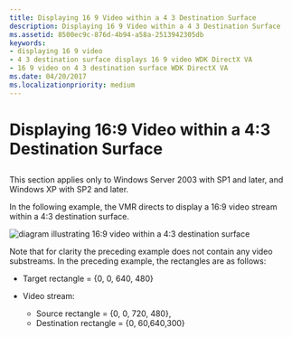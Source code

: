 ```yaml
---
title: Displaying 16 9 Video within a 4 3 Destination Surface
description: Displaying 16 9 Video within a 4 3 Destination Surface
ms.assetid: 8500ec9c-876d-4b94-a58a-2513942305db
keywords:
- displaying 16 9 video
- 4 3 destination surface displays 16 9 video WDK DirectX VA
- 16 9 video on 4 3 destination surface WDK DirectX VA
ms.date: 04/20/2017
ms.localizationpriority: medium
---
```


# Displaying 16:9 Video within a 4:3 Destination Surface


## <span id="ddk_displaying_16_9_video_within_a_4_3_destination_surface_gg"></span><span id="DDK_DISPLAYING_16_9_VIDEO_WITHIN_A_4_3_DESTINATION_SURFACE_GG"></span>


This section applies only to Windows Server 2003 with SP1 and later, and Windows XP with SP2 and later.

In the following example, the VMR directs to display a 16:9 video stream within a 4:3 destination surface.

![diagram illustrating 16:9 video within a 4:3 destination surface](images/trgrect.png)

Note that for clarity the preceding example does not contain any video substreams. In the preceding example, the rectangles are as follows:

-   Target rectangle = {0, 0, 640, 480}

-   Video stream:
    -   Source rectangle = {0, 0, 720, 480},
    -   Destination rectangle = {0, 60,640,300}

 

 





